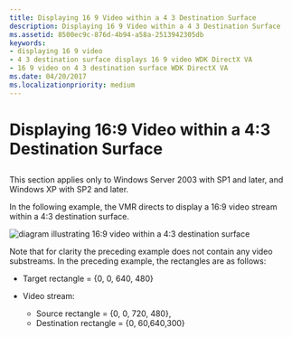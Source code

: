 ```yaml
---
title: Displaying 16 9 Video within a 4 3 Destination Surface
description: Displaying 16 9 Video within a 4 3 Destination Surface
ms.assetid: 8500ec9c-876d-4b94-a58a-2513942305db
keywords:
- displaying 16 9 video
- 4 3 destination surface displays 16 9 video WDK DirectX VA
- 16 9 video on 4 3 destination surface WDK DirectX VA
ms.date: 04/20/2017
ms.localizationpriority: medium
---
```


# Displaying 16:9 Video within a 4:3 Destination Surface


## <span id="ddk_displaying_16_9_video_within_a_4_3_destination_surface_gg"></span><span id="DDK_DISPLAYING_16_9_VIDEO_WITHIN_A_4_3_DESTINATION_SURFACE_GG"></span>


This section applies only to Windows Server 2003 with SP1 and later, and Windows XP with SP2 and later.

In the following example, the VMR directs to display a 16:9 video stream within a 4:3 destination surface.

![diagram illustrating 16:9 video within a 4:3 destination surface](images/trgrect.png)

Note that for clarity the preceding example does not contain any video substreams. In the preceding example, the rectangles are as follows:

-   Target rectangle = {0, 0, 640, 480}

-   Video stream:
    -   Source rectangle = {0, 0, 720, 480},
    -   Destination rectangle = {0, 60,640,300}

 

 





